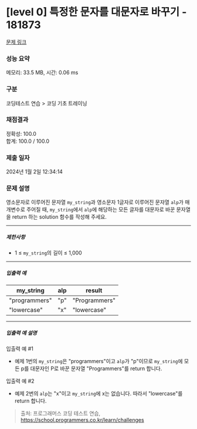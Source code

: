 # [level 0] 특정한 문자를 대문자로 바꾸기 - 181873 

[문제 링크](https://school.programmers.co.kr/learn/courses/30/lessons/181873) 

### 성능 요약

메모리: 33.5 MB, 시간: 0.06 ms

### 구분

코딩테스트 연습 > 코딩 기초 트레이닝

### 채점결과

정확성: 100.0<br/>합계: 100.0 / 100.0

### 제출 일자

2024년 1월 2일 12:34:14

### 문제 설명

<p>영소문자로 이루어진 문자열 <code>my_string</code>과 영소문자 1글자로 이루어진 문자열 <code>alp</code>가 매개변수로 주어질 때, <code>my_string</code>에서 <code>alp</code>에 해당하는 모든 글자를 대문자로 바꾼 문자열을 return 하는 solution 함수를 작성해 주세요.</p>

<hr>

<h5>제한사항</h5>

<ul>
<li>1 ≤ <code>my_string</code>의 길이 ≤ 1,000</li>
</ul>

<hr>

<h5>입출력 예</h5>
<table class="table">
        <thead><tr>
<th>my_string</th>
<th>alp</th>
<th>result</th>
</tr>
</thead>
        <tbody><tr>
<td>"programmers"</td>
<td>"p"</td>
<td>"Programmers"</td>
</tr>
<tr>
<td>"lowercase"</td>
<td>"x"</td>
<td>"lowercase"</td>
</tr>
</tbody>
      </table>
<hr>

<h5>입출력 예 설명</h5>

<p>입출력 예 #1</p>

<ul>
<li>예제 1번의 <code>my_string</code>은 "programmers"이고 <code>alp</code>가 "p"이므로 <code>my_string</code>에 모든 p를 대문자인 P로 바꾼 문자열 "Programmers"를 return 합니다.</li>
</ul>

<p>입출력 예 #2</p>

<ul>
<li>예제 2번의 <code>alp</code>는 "x"이고 <code>my_string</code>에 x는 없습니다. 따라서 "lowercase"를 return 합니다.</li>
</ul>


> 출처: 프로그래머스 코딩 테스트 연습, https://school.programmers.co.kr/learn/challenges